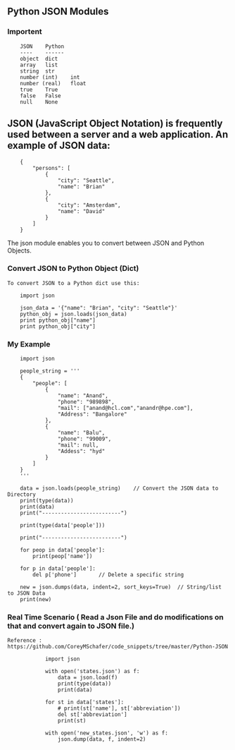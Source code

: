 ## Python JSON Modules

### Importent

        JSON	Python
        ----    ------
        object	dict
        array	list
        string	str
        number (int)	int
        number (real)	float
        true	True
        false	False
        null	None

## JSON (JavaScript Object Notation) is frequently used between a server and a web application. An example of JSON data:

        {
            "persons": [
                {
                    "city": "Seattle", 
                    "name": "Brian"
                }, 
                {
                    "city": "Amsterdam", 
                    "name": "David"
                }
            ]
        }
        
The json module enables you to convert between JSON and Python Objects.

### Convert JSON to Python Object (Dict)
    
    To convert JSON to a Python dict use this:

        import json

        json_data = '{"name": "Brian", "city": "Seattle"}'
        python_obj = json.loads(json_data)
        print python_obj["name"]
        print python_obj["city"]


### My Example

        import json

        people_string = '''
        {
            "people": [
                {
                    "name": "Anand",
                    "phone": "989898",
                    "mail": ["anand@hcl.com","anandr@hpe.com"],
                    "Address": "Bangalore"
                },
                {
                    "name": "Balu",
                    "phone": "99009",
                    "mail": null,
                    "Addess": "hyd"
                }
            ]
        }
        '''

        data = json.loads(people_string)    // Convert the JSON data to Directory
        print(type(data))
        print(data)
        print("-------------------------")

        print(type(data['people']))

        print("-------------------------")

        for peop in data['people']:
            print(peop['name'])

        for p in data['people']:
            del p['phone']       // Delete a specific string 

        new = json.dumps(data, indent=2, sort_keys=True)  // String/list to JSON Data
        print(new)


### Real Time Scenario ( Read a Json File and do modifications on that and convert again to JSON file.)

    Reference : https://github.com/CoreyMSchafer/code_snippets/tree/master/Python-JSON
    
                import json

                with open('states.json') as f:
                    data = json.load(f)
                    print(type(data))
                    print(data)

                for st in data['states']:
                    # print(st['name'], st['abbreviation'])
                    del st['abbreviation']
                    print(st)

                with open('new_states.json', 'w') as f:
                    json.dump(data, f, indent=2)
    
